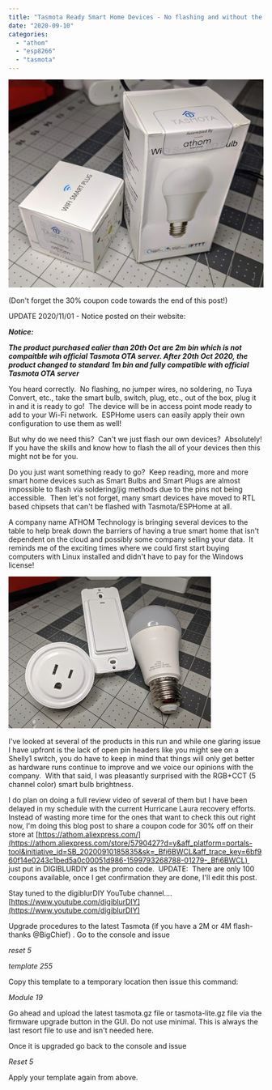 ```yaml
---
title: "Tasmota Ready Smart Home Devices - No flashing and without the Cloud!"
date: "2020-09-10"
categories: 
  - "athom"
  - "esp8266"
  - "tasmota"
---
```


[![](images/IMG_20200902_223206.jpg)](https://1.bp.blogspot.com/-RrgWbu9QztA/X1pSDbqB56I/AAAAAAAEf10/tm96T_bZyr4dWnFC-KrFZyFKDAGGGveGwCPcBGAsYHg/s3022/IMG_20200902_223206.jpg)

  

(Don't forget the 30% coupon code towards the end of this post!)

UPDATE 2020/11/01 - Notice posted on their website:

**_Notice:_**

**_The product purchased ealier than 20th Oct are 2m bin which is not compaitble wih official Tasmota OTA server. After 20th Oct 2020, the product changed to standard 1m bin and fully compatible with official Tasmota OTA server_**

You heard correctly.  No flashing, no jumper wires, no soldering, no Tuya Convert, etc., take the smart bulb, switch, plug, etc., out of the box, plug it in and it is ready to go!  The device will be in access point mode ready to add to your Wi-Fi network.  ESPHome users can easily apply their own configuration to use them as well!  

But why do we need this?  Can't we just flash our own devices?  Absolutely! If you have the skills and know how to flash the all of your devices then this might not be for you.  

Do you just want something ready to go?  Keep reading, more and more smart home devices such as Smart Bulbs and Smart Plugs are almost impossible to flash via soldering/jig methods due to the pins not being accessible.  Then let's not forget, many smart devices have moved to RTL based chipsets that can't be flashed with Tasmota/ESPHome at all.

A company name ATHOM Technology is bringing several devices to the table to help break down the barriers of having a true smart home that isn't dependent on the cloud and possibly some company selling your data.  It reminds me of the exciting times where we could first start buying computers with Linux installed and didn't have to pay for the Windows license!

[![](images/IMG_20200909_220529.jpg)](https://1.bp.blogspot.com/-cRie49PL-pM/X1pS6tcsH6I/AAAAAAAEf18/WFmvNxD2JJsKYxE2XPQxCXc6XmtXqL_2gCPcBGAsYHg/s4032/IMG_20200909_220529.jpg)

  

I've looked at several of the products in this run and while one glaring issue I have upfront is the lack of open pin headers like you might see on a Shelly1 switch, you do have to keep in mind that things will only get better as hardware runs continue to improve and we voice our opinions with the company.  With that said, I was pleasantly surprised with the RGB+CCT (5 channel color) smart bulb brightness.

I do plan on doing a full review video of several of them but I have been delayed in my schedule with the current Hurricane Laura recovery efforts.  Instead of wasting more time for the ones that want to check this out right now, I'm doing this blog post to share a coupon code for 30% off on their store at [https://athom.aliexpress.com/](https://athom.aliexpress.com/store/5790427?d=y&aff_platform=portals-tool&initiative_id=SB_20200910185835&sk=_Bfi6BWCL&aff_trace_key=6bf960f14e0243c1bed5a0c00051d986-1599793268788-01279-_Bfi6BWCL)  just put in DIGIBLURDIY as the promo code.  UPDATE:  There are only 100 coupons available, once I get confirmation they are done, I'll edit this post.   

Stay tuned to the digiblurDIY YouTube channel.... [https://www.youtube.com/digiblurDIY](https://www.youtube.com/digiblurDIY)

Upgrade procedures to the latest Tasmota (if you have a 2M or 4M flash-thanks @BigChief) . Go to the console and issue

_reset 5_

_template 255_

Copy this template to a temporary location then issue this command:

_Module 19_

Go ahead and upload the latest tasmota.gz file or tasmota-lite.gz file via the firmware upgrade button in the GUI. Do not use minimal. This is always the last resort file to use and isn't needed here. 

Once it is upgraded go back to the console and issue

_Reset 5_

Apply your template again from above.
